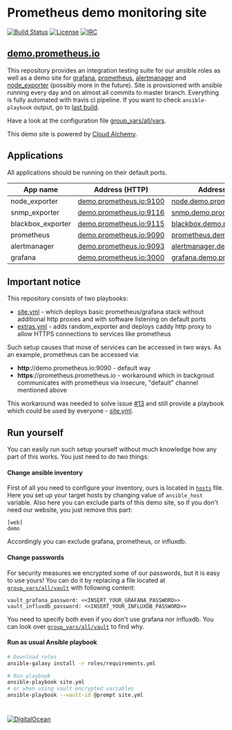 # Prometheus demo monitoring site

[![Build Status](https://travis-ci.org/prometheus/demo-site.svg?branch=master)](https://travis-ci.org/prometheus/demo-site)
[![License](https://img.shields.io/badge/license-MIT%20License-brightgreen.svg)](https://opensource.org/licenses/MIT)
[![IRC](https://img.shields.io/badge/chat-on%20freenode-blue.svg)](http://webchat.freenode.net/?channels=prometheus)

## [demo.prometheus.io](https://demo.prometheus.io)

This repository provides an integration testing suite for our ansible roles as well as a demo site for [grafana](https://github.com/grafana/grafana), [prometheus](https://github.com/prometheus/prometheus), [alertmanager](https://github.com/prometheus/alertmanager) and [node_exporter](https://github.com/prometheus/node_exporter) (possibly more in the future).
Site is provisioned with ansible running every day and on almost all commits to master branch. Everything is fully automated with travis ci pipeline. If you want to check `ansible-playbook` output, go to [last build](https://travis-ci.org/prometheus/demo-site).

Have a look at the configuration file [group_vars/all/vars](group_vars/all/vars).

This demo site is powered by [Cloud Alchemy](https://github.com/cloudalchemy).

## Applications

All applications should be running on their default ports.

| App name          | Address (HTTP)                                       | Address (HTTPS)                                           |
|-------------------|------------------------------------------------------|-----------------------------------------------------------|
| node_exporter     | [demo.prometheus.io:9100][node_exporter_http]     | [node.demo.prometheus.io][node_exporter_https]         |
| snmp_exporter     | [demo.prometheus.io:9116][snmp_exporter_http]     | [snmp.demo.prometheus.io][snmp_exporter_https]         |
| blackbox_exporter | [demo.prometheus.io:9115][blackbox_exporter_http] | [blackbox.demo.prometheus.io][blackbox_exporter_https] |
| prometheus        | [demo.prometheus.io:9090][prometheus_http]        | [prometheus.demo.prometheus.io][prometheus_https]      |
| alertmanager      | [demo.prometheus.io:9093][alertmanager_http]      | [alertmanager.demo.prometheus.io][alertmanager_https]  |
| grafana           | [demo.prometheus.io:3000][grafana_http]           | [grafana.demo.prometheus.io][grafana_https]            |

## Important notice

This repository consists of two playbooks:
  - [site.yml](site.yml) - which deploys basic prometheus/grafana stack without additional http proxies and with software listening on default ports
  - [extras.yml](extras.yml) - adds random_exporter and deploys caddy http proxy to allow HTTPS connections to services like prometheus

Such setup causes that mose of services can be accessed in two ways. As an example, prometheus can be accessed via:
  - **http**://demo.prometheus.io:9090 - default way
  - **https**://prometheus.prometheus.io - workaround which in backgroud communicates with prometheus via insecure, "default" channel mentioned above

This workaround was needed to solve issue [#13](https://github.com/cloudalchemy/demo-site/issues/13) and still provide a playbook which could be used by everyone - [site.yml](site.yml).

## Run yourself

You can easily run such setup yourself without much knowledge how any part of this works. You just need to do two things:

#### Change ansible inventory

First of all you need to configure your inventory, ours is located in [`hosts`](hosts) file. Here you set up your target hosts by changing value of `ansible_host` variable. Also here you can exclude parts of this demo site, so if you don't need our website, you just remove this part:

```
[web]
demo
```

Accordingly you can exclude grafana, prometheus, or influxdb.

#### Change passwords

For security measures we encrypted some of our passwords, but it is easy to use yours! You can do it by replacing a file located at [`group_vars/all/vault`](group_vars/all/vault) with following content:

```
vault_grafana_password: <<INSERT_YOUR_GRAFANA_PASSWORD>>
vault_influxdb_password: <<INSERT_YOUR_INFLUXDB_PASSWORD>>
```

You need to specify both even if you don't use grafana nor influxdb. You can look over [`group_vars/all/vault`](group_vars/all/vars) to find why.

#### Run as usual Ansible playbook

```bash
# Download roles
ansible-galaxy install -r roles/requirements.yml

# Run playbook
ansible-playbook site.yml
# or when using vault encrypted variables
ansible-playbook --vault-id @prompt site.yml
```

# 

[![DigitalOcean](https://snapshooter.io/powered_by_digital_ocean.png)](https://digitalocean.com)



[node_exporter_http]: http://demo.cloudalchemy.org:9100
[node_exporter_https]: https://node.demo.cloudalchemy.org

[snmp_exporter_http]: http://demo.cloudalchemy.org:9116
[snmp_exporter_https]: https://snmp.demo.cloudalchemy.org

[blackbox_exporter_http]: http://demo.cloudalchemy.org:9115
[blackbox_exporter_https]: https://blackbox.demo.cloudalchemy.org

[prometheus_http]: http://demo.cloudalchemy.org:9090
[prometheus_https]: https://prometheus.demo.cloudalchemy.org

[alertmanager_http]: http://demo.cloudalchemy.org:9093
[alertmanager_https]: https://alertmanager.demo.cloudalchemy.org

[grafana_http]: http://demo.cloudalchemy.org:3000
[grafana_https]: https://grafana.demo.cloudalchemy.org
